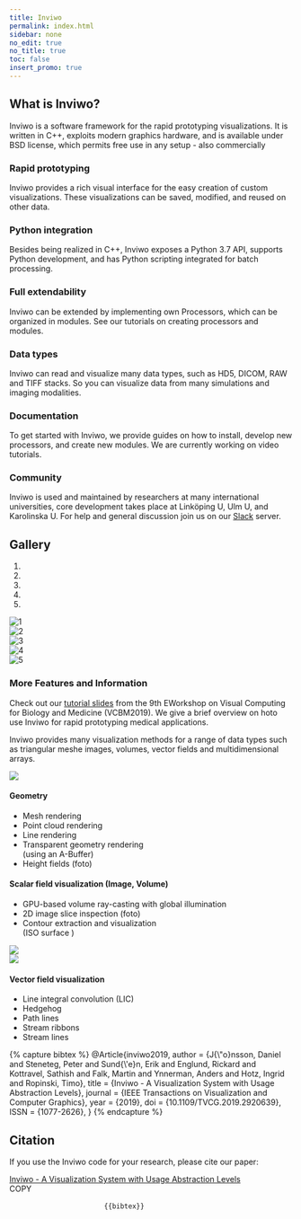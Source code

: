 ```yaml
---
title: Inviwo
permalink: index.html
sidebar: none
no_edit: true
no_title: true
toc: false
insert_promo: true
---
```


<section id="about" class="about section">
    <div class="container">
        <h2 class="title text-center">What is Inviwo?</h2>
        <p class="intro text-center">Inviwo is a software framework for the rapid prototyping   visualizations. It is written in C++, exploits modern graphics hardware, and is available under   BSD license, which permits free use in any setup - also commercially</p>
        <div class="row">
            <div class="item col-md-4 col-sm-6 col-xs-12">
                <div class="icon-holder">
                    <i class="fa fa-edit"></i>
                </div>
                <div class="content">
                    <h3 class="sub-title">Rapid prototyping</h3>
                    <p>Inviwo provides a rich visual interface for the easy creation of custom visualizations. These visualizations can be saved, modified, and reused on other data.</p>
                </div>
                <!--//content-->
            </div>
            <!--//item-->
            <div class="item col-md-4 col-sm-6 col-xs-12">
                <div class="icon-holder">
                    <i class="fa fa-wrench"></i>
                </div>
                <div class="content">
                    <h3 class="sub-title">Python integration</h3>
                    <p>Besides being realized in C++, Inviwo exposes a Python 3.7 API, supports Python development, and has Python scripting integrated for batch processing.</p>
                </div>
                <!--//content-->
            </div>
            <!--//item-->
            <div class="clearfix visible-sm"></div>
            <div class="item col-md-4 col-sm-6 col-xs-12">
                <div class="icon-holder">
                    <i class="fa fa-arrows-alt"></i>
                </div>
                <div class="content">
                    <h3 class="sub-title">Full extendability</h3>
                    <p>Inviwo can be extended by implementing own Processors, which can be organized in modules. See our tutorials on creating processors and modules.</p>
                </div>
                <!--//content-->
            </div>
            <!--//item-->
            <div class="clearfix visible-md"></div>
            <div class="item col-md-4 col-sm-6 col-xs-12">
                <div class="icon-holder">
                    <i class="fa fa-cubes"></i>
                </div>
                <div class="content">
                    <h3 class="sub-title">Data types</h3>
                    <p>Inviwo can read and visualize many data types, such as HD5, DICOM, RAW and TIFF stacks. So you can visualize data from many simulations and imaging modalities.</p>
                </div>
                <!--//content-->
            </div>
            <!--//item-->
            <div class="item col-md-4 col-sm-6 col-xs-12">
                <div class="icon-holder">
                    <i class="fa fa-book"></i>
                </div>
                <div class="content">
                    <h3 class="sub-title">Documentation</h3>
                    <p>To get started with Inviwo, we provide guides on how to install, develop new processors, and create new modules. We are currently working on video tutorials.</p>
                </div>
                <!--//content-->
            </div>
            <!--//item-->
            <div class="item col-md-4 col-sm-6 col-xs-12">
                <div class="icon-holder">
                    <i class="fa fa-users"></i>
                </div>
                <div class="content">
                    <h3 class="sub-title">Community</h3>
                    <p>Inviwo is used and maintained by researchers at many international universities, core development takes place at Linköping U, Ulm U, and Karolinska U. For help and general discussion join us on our <a href="https://join.slack.com/t/inviwo/shared_invite/enQtNTc2Nzc2NDQwNzIxLTRiMWM1ZWJiYjljZjkwNWE3OTk3MzYxODZlMDUyMzRmZjUzMzBiZjVhNTM3NWUyNzU1MjI4OWJjMzdkODViMzM" rel="nofollow">Slack</a> server.</p>
                </div>
                <!--//content-->
            </div>
            <!--//item-->
        </div>
        <!--//row-->
    </div>
    <!--//container-->
</section>
<section id="showcase" class="carousel section">
    <div class="container">
        <h2 class="title text-center">Gallery</h2>
        <div id="carouselExampleControls" class="carousel slide" data-ride="carousel">
            <ol class="carousel-indicators">
                <li data-target="#showcase" data-slide-to="0" class="active"></li>
                <li data-target="#showcase" data-slide-to="1"></li>
                <li data-target="#showcase" data-slide-to="2"></li>
                <li data-target="#showcase" data-slide-to="3"></li>
                <li data-target="#showcase" data-slide-to="4"></li>
            </ol>
          <div class="carousel-inner" role="listbox">
            <div class="item active">
              <img class="img-fluid" src="images/gallery/carousel1.png" alt="1">
            </div>
            <div class="item">
              <img class="img-fluid" src="images/gallery/carousel2-nobackground.png" alt="2">
            </div>
            <div class="item">
              <img class="img-fluid" src="images/gallery/carousel3.png" alt="3">
            </div>
            <div class="item">
              <img class="img-fluid" src="images/gallery/carousel4.png" alt="4">
            </div>
            <div class="item">
              <img class="img-fluid" src="images/gallery/carousel5.png" alt="5">
            </div>
          </div>
          <a class="carousel-control-prev left carousel-control" href="#carouselExampleControls" role="button" data-slide="prev" style="background-image: unset;">
            <i class="fa fa-chevron-left"></i>
          </a>
          <a class="carousel-control-next right carousel-control" href="#carouselExampleControls" role="button" data-slide="next" style="background-image: unset;">
            <i class="fa fa-chevron-right"></i>
          </a>
        </div>
    </div>
</section>
<section id="gallery" class="gallery section">
    <div class="container">
        <div class="gallery-inner">
            <h3>More Features and Information</h3>
            <p>Check out our <a href="media/inviwo-vcbm2019.pdf">tutorial slides</a> from the 9th EWorkshop on Visual Computing for Biology and Medicine (VCBM2019). We give a brief overview on hoto use Inviwo for rapid prototyping medical applications.</p>
            <p>Inviwo provides many visualization methods for a range of data types such as triangular meshe images, volumes, vector fields and multidimensional arrays.</p>
            <div class="block-left">
                <div class="row">
                    <div class="item col-lg-6 col-md-6 col-sm-6 col-xs-12">
                        <img src="images/gallery/geometry-visualization.png" />
                    </div>
                    <!--//item-->
                    <div class="item col-lg-6 col-md-6 col-sm-6 col-xs-12">
                        <h4>Geometry</h4>
                        <ul>
                            <li>Mesh rendering</li>
                            <li>Point cloud rendering</li>
                            <li>Line rendering</li>
                            <li>Transparent geometry rendering<br>(using an A-Buffer)</li>
                            <li>Height fields (foto)</li>
                        </ul>
                    </div>
                    <!--//item-->
                </div>
                <!--//row-->
            </div>
            <!--//block-left-->
            <div class="block-right">
                <div class="row">
                    <div class="item col-lg-6 col-md-6 col-sm-6 col-xs-12">
                        <h4>Scalar field visualization (Image,&nbsp;Volume)</h4>
                        <ul>
                            <li>GPU-based volume ray-casting with global illumination</li>
                            <li>2D image slice inspection (foto)</li>
                            <li>Contour extraction and visualization<br>(ISO surface )</li>
                        </ul>
                    </div>
                    <!--//item-->
                    <div class="item col-lg-6 col-md-6 col-sm-6 col-xs-12">
                        <img src="images/gallery/skalar-field-visualization.png" />
                    </div>
                    <!--//item-->
                </div>
                <!--//row-->
            </div>
            <!--//block-right-->
            <div class="block-left">
                <div class="row">
                    <div class="item col-lg-6 col-md-6 col-sm-6 col-xs-12">
                        <img src="images/gallery/vector-field-visualization.png" />
                    </div>
                    <div class="item col-lg-6 col-md-6 col-sm-6 col-xs-12">
                        <h4>Vector field visualization</h4>
                        <ul>
                            <li>Line integral convolution (LIC)</li>
                            <li>Hedgehog</li>
                            <li>Path lines</li>
                            <li>Stream ribbons</li>
                            <li>Stream lines</li>
                        </ul>
                    </div>
                    <!--//item-->
                </div>
                <!--//row-->
            </div>
            <!--//block-left-->
            <div id="galleryModal" class="imageModal" onclick="this.style.display='none'; enableScroll();">
                <!-- Modal Content (The Image) -->
                <img class="modal-content" id="horizontalImage">
            </div>
        </div>
        <!--//gallery-inner-->
    </div>
        <!--//container-->
        <!-- The Modal -->
</section>
{% capture bibtex %}
@Article{inviwo2019,
    author   = {J{\"o}nsson, Daniel and Steneteg, Peter and Sund{\'e}n, Erik and Englund, Rickard and Kottravel, Sathish and Falk, Martin and Ynnerman, Anders and Hotz, Ingrid and Ropinski, Timo},
    title    = {Inviwo - A Visualization System with Usage Abstraction Levels},
    journal  = {IEEE Transactions on Visualization and Computer Graphics},
    year     = {2019},
    doi      = {10.1109/TVCG.2019.2920639},
    ISSN     = {1077-2626},
}
{% endcapture %}
<section id="citation" class="citation section">
    <div class="container">
        <div class="citation-inner">
            <h2 class="title text-center">Citation</h2>
            <p>If you use the Inviwo code for your research, please cite our paper:</p>
            <a href="https://ieeexplore.ieee.org/document/8730513">Inviwo - A Visualization System with Usage Abstraction Levels</a>
            <div class="citation-codeblock">
                <a class="btn btn-cta-primary js-tooltip js-copy"  data-toggle="tooltip" data-placement="top" data-copy="{{bibtex | escape_once }}" title="Copy BibTeX to clipboard."><i class="fa fa-clipboard"></i>COPY</a>
                <pre>
                    <code>{{bibtex}}</code>
                </pre>
            </div>
        </div>
            <!--//funding-inner-->
    </div>
        <!--//container-->
</section>
